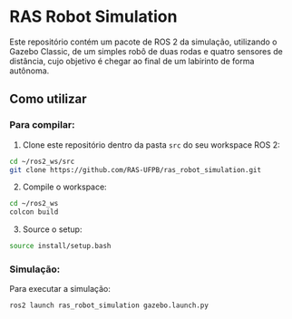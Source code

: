 # RAS Robot Simulation

Este repositório contém um pacote de ROS 2 da simulação, utilizando o Gazebo Classic, de um simples robô de duas rodas e quatro sensores de distância, cujo objetivo é chegar ao final de um labirinto de forma autônoma.

## Como utilizar

### Para compilar:

1. Clone este repositório dentro da pasta `src` do seu workspace ROS 2:

```bash
cd ~/ros2_ws/src
git clone https://github.com/RAS-UFPB/ras_robot_simulation.git
```

2. Compile o workspace:

```bash
cd ~/ros2_ws
colcon build 
```

3. Source o setup:

```bash
source install/setup.bash
```

### Simulação:

Para executar a simulação:

```bash
ros2 launch ras_robot_simulation gazebo.launch.py
```
